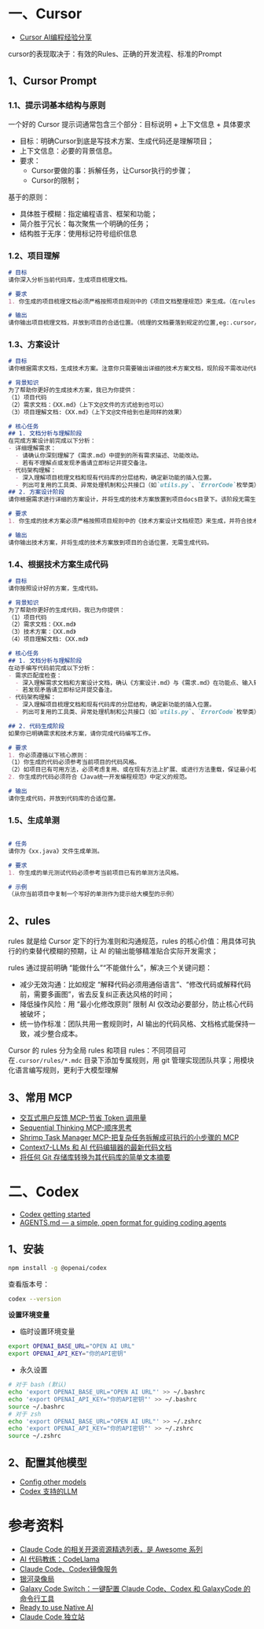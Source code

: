 # 一、Cursor

- [Cursor AI编程经验分享](https://mp.weixin.qq.com/s/UM3nBcX6JpYtnchSCdrxOA)

cursor的表现取决于：有效的Rules、正确的开发流程、标准的Prompt

## 1、Cursor Prompt

### 1.1、提示词基本结构与原则

一个好的 Cursor 提示词通常包含三个部分：目标说明 + 上下文信息 + 具体要求
- 目标：明确Cursor到底是写技术方案、生成代码还是理解项目；
- 上下文信息：必要的背景信息。
- 要求：
    - Cursor要做的事：拆解任务，让Cursor执行的步骤；
    - Cursor的限制；

基于的原则：
- 具体胜于模糊：指定编程语言、框架和功能；
- 简介胜于冗长：每次聚焦一个明确的任务；
- 结构胜于无序：使用标记符号组织信息

### 1.2、项目理解

```md
# 目标
请你深入分析当前代码库，生成项目梳理文档。

# 要求
1. 你生成的项目梳理文档必须严格按照项目规则中的《项目文档整理规范》来生成。（在rules使用不规范的情况下可以明确指出）

# 输出
请你输出项目梳理文档，并放到项目的合适位置。（梳理的文档要落到规定的位置,eg:.cursor/docs中）
```

### 1.3、方案设计

```md
# 目标
请你根据需求文档，生成技术方案。注意你只需要输出详细的技术方案文档，现阶段不需改动代码。（此时需求文档已经以文档的形式放到了我们的项目中）

# 背景知识
为了帮助你更好的生成技术方案，我已为你提供：
（1）项目代码
（2）需求文档：《XX.md》（上下文@文件的方式给到也可以）
（3）项目理解文档:《XX.md》（上下文@文件给到也是同样的效果）

# 核心任务
## 1. 文档分析与理解阶段  
在完成方案设计前完成以下分析：  
- 详细理解需求：  
  - 请确认你深刻理解了《需求.md》中提到的所有需求描述、功能改动。  
  - 若有不理解点或发现矛盾请立即标记并提交备注。  
- 代码架构理解：  
  - 深入理解项目梳理文档和现有代码库的分层结构，确定新功能的插入位置。  
  - 列出可复用的工具类、异常处理机制和公共接口（如`utils.py`、`ErrorCode`枚举类）。 
## 2. 方案设计阶段
请你根据需求进行详细的方案设计，并将生成的技术方案放置到项目docs目录下。该阶段无需生成代码。

# 要求
1. 你生成的技术方案必须严格按照项目规则中的《技术方案设计文档规范》来生成，并符合技术方案设计文档模板。

# 输出
请你输出技术方案，并将生成的技术方案放到项目的合适位置，无需生成代码。
```

### 1.4、根据技术方案生成代码

```md
# 目标
请你按照设计好的方案，生成代码。

# 背景知识
为了帮助你更好的生成代码，我已为你提供：
（1）项目代码
（2）需求文档：《XX.md》
（3）技术方案：《XX.md》
（4）项目理解文档:《XX.md》

# 核心任务
## 1. 文档分析与理解阶段  
在动手编写代码前完成以下分析：  
- 需求匹配度检查：  
  - 深入理解需求文档和方案设计文档，确认《方案设计.md》与《需求.md》在功能点、输入输出、异常场景上的完全一致性。  
  - 若发现矛盾请立即标记并提交备注。  
- 代码架构理解：  
  - 深入理解项目梳理文档和现有代码库的分层结构，确定新功能的插入位置。  
  - 列出可复用的工具类、异常处理机制和公共接口（如`utils.py`、`ErrorCode`枚举类）。  

## 2. 代码生成阶段
如果你已明确需求和技术方案，请你完成代码编写工作。

# 要求
1. 你必须遵循以下核心原则：
（1）你生成的代码必须参考当前项目的代码风格。
（2）如项目已有可用方法，必须考虑复用、或在现有方法上扩展、或进行方法重载，保证最小粒度改动，减少重复代码。
2. 你生成的代码必须符合《Java统一开发编程规范》中定义的规范。

# 输出
请你生成代码，并放到代码库的合适位置。
```

### 1.5、生成单测

```md

# 任务
请你为《xx.java》文件生成单测。

# 要求
1. 你生成的单元测试代码必须参考当前项目已有的单测方法风格。

# 示例
（从你当前项目中复制一个写好的单测作为提示给大模型的示例）
```

## 2、rules

rules 就是给 Cursor 定下的行为准则和沟通规范，rules 的核心价值：用具体可执行的约束替代模糊的预期，让 AI 的输出能够精准贴合实际开发需求；

rules 通过提前明确 “能做什么”“不能做什么”，解决三个关键问题：
- 减少无效沟通：比如规定 “解释代码必须用通俗语言”、“修改代码或解释代码前，需要多画图”，省去反复纠正表达风格的时间；
- 降低操作风险：用 “最小化修改原则” 限制 AI 仅改动必要部分，防止核心代码被破坏；
- 统一协作标准：团队共用一套规则时，AI 输出的代码风格、文档格式能保持一致，减少整合成本。

Cursor 的 rules 分为全局 rules 和项目 rules：不同项目可在`.cursor/rules/*.mdc` 目录下添加专属规则，用 git 管理实现团队共享；用模块化语言编写规则，更利于大模型理解

## 3、常用 MCP

- [交互式用户反馈 MCP-节省 Token 调用量](https://github.com/Minidoracat/mcp-feedback-enhanced)
- [Sequential Thinking MCP-顺序思考](https://github.com/arben-adm/mcp-sequential-thinking)
- [Shrimp Task Manager MCP-把复杂任务拆解成可执行的小步骤的 MCP](https://github.com/cjo4m06/mcp-shrimp-task-manager)
- [Context7-LLMs 和 AI 代码编辑器的最新代码文档](https://github.com/upstash/context7)
- [将任何 Git 存储库转换为其代码库的简单文本摘要](https://github.com/coderamp-labs/gitingest)

# 二、Codex

- [Codex getting started](https://github.com/openai/codex/blob/main/docs/getting-started.md)
- [AGENTS.md — a simple, open format for guiding coding agents](https://github.com/openai/agents.md)

## 1、安装

```bash
npm install -g @openai/codex
```
查看版本号：
```bash
codex --version
```

**设置环境变量**
- 临时设置环境变量
```bash
export OPENAI_BASE_URL="OPEN AI URL"
export OPENAI_API_KEY="你的API密钥"
```
- 永久设置
```bash
# 对于 bash (默认)
echo 'export OPENAI_BASE_URL="OPEN AI URL"' >> ~/.bashrc
echo 'export OPENAI_API_KEY="你的API密钥"' >> ~/.bashrc
source ~/.bashrc
# 对于 zsh
echo 'export OPENAI_BASE_URL="OPEN AI URL"' >> ~/.zshrc
echo 'export OPENAI_API_KEY="你的API密钥"' >> ~/.zshrc
source ~/.zshrc
```

## 2、配置其他模型

- [Config other models](https://github.com/openai/codex/blob/main/docs/config.md)
- [Codex 支持的LLM](https://github.com/openai/codex/blob/main/codex-cli/README.md)

# 参考资料

- [Claude Code 的相关开源资源精选列表，是 Awesome 系列](https://github.com/hesreallyhim/awesome-claude-code)
- [AI 代码教练：CodeLlama](https://github.com/meta-llama/llama)
- [Claude Code、Codex镜像服务](https://aicoding.sh/)
- [银河录像局](https://nf.video/)
- [Galaxy Code Switch：一键配置 Claude Code、Codex 和 GalaxyCode 的命令行工具](https://www.npmjs.com/package/galaxycodeswitch?activeTab=readme)
- [Ready to use Native AI](https://2233.ai/aicoding)
- [Claude Code 独立站](https://cc.yhlxj.com/claude/web/dashboard)